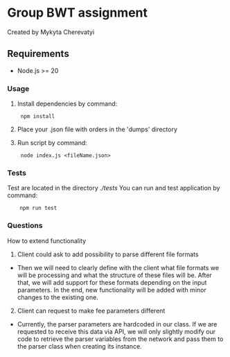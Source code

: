 # Group BWT assignment

Created by Mykyta Cherevatyi

## Requirements

* Node.js >= 20

### Usage

1. Install dependencies by command:

        npm install

2. Place your .json file with orders in the 'dumps' directory
3. Run script by command:

        node index.js <fileName.json>

### Tests

Test are located in the directory *./tests*
You can run and test application by command:

        npm run test
        

### Questions

How to extend functionality
1. Client could ask to add possibility to parse different file formats
- Then we will need to clearly define with the client what file formats
we will be processing and what the structure of these files will be.
After that, we will add support for these formats depending on the input parameters.
In the end, new functionality will be added with minor changes to the existing one.

2. Client can request to make fee parameters different
- Currently, the parser parameters are hardcoded in our class. If we are requested to receive this data 
via API, we will only slightly modify our code to retrieve the parser variables
from the network and pass them to the parser class when creating its instance.
